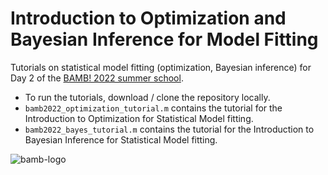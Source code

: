 # Introduction to Optimization and Bayesian Inference for Model Fitting

Tutorials on statistical model fitting (optimization, Bayesian inference) for Day 2 of the [BAMB! 2022 summer school](https://www.bambschool.org/).

- To run the tutorials, download / clone the repository locally.
- `bamb2022_optimization_tutorial.m` contains the tutorial for the Introduction to Optimization for Statistical Model fitting.
- `bamb2022_bayes_tutorial.m` contains the tutorial for the Introduction to Bayesian Inference for Statistical Model fitting.

![bamb-logo](https://user-images.githubusercontent.com/14820738/188009336-b9fbcc86-6397-40bb-972a-30f5974265df.png)
